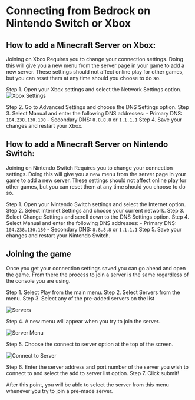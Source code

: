 # Connecting from Bedrock on Nintendo Switch or Xbox

## How to add a Minecraft Server on Xbox:

Joining on Xbox Requires you to change your connection settings. Doing this will give you a new menu from the server page in your game to add a new server. These settings should not affect online play for other games, but you can reset them at any time should you choose to do so.

Step 1. Open your Xbox settings and select the Network Settings option.
![Xbox Settings](https://cdn.apexminecrafthosting.com/img/uploads/2021/10/05211559/Discord_aFjEAuVwo5.jpg)

Step 2. Go to Advanced Settings and choose the DNS Settings option.
Step 3. Select Manual and enter the following DNS addresses:
    - Primary DNS: `104.238.130.180`
    - Secondary DNS: `8.8.8.8` or `1.1.1.1`
Step 4. Save your changes and restart your Xbox.

## How to add a Minecraft Server on Nintendo Switch:

Joining on Nintendo Switch Requires you to change your connection settings. Doing this will give you a new menu from the server page in your game to add a new server. These settings should not affect online play for other games, but you can reset them at any time should you choose to do so.

Step 1. Open your Nintendo Switch settings and select the Internet option.
Step 2. Select Internet Settings and choose your current network.
Step 3. Select Change Settings and scroll down to the DNS Settings option.
Step 4. Select Manual and enter the following DNS addresses:
    - Primary DNS: `104.238.130.180`
    - Secondary DNS: `8.8.8.8` or `1.1.1.1`
Step 5. Save your changes and restart your Nintendo Switch.

## Joining the game

Once you get your connection settings saved you can go ahead and open the game. From there the process to join a server is the same regardless of the console you are using.

Step 1. Select Play from the main menu.
Step 2. Select Servers from the menu.
Step 3. Select any of the pre-added servers on the list

![Servers](https://cdn.apexminecrafthosting.com/img/uploads/2021/09/07180631/bedrock-server-list.png)

Step 4. A new menu will appear when you try to join the server. 

![Server Menu](https://cdn.apexminecrafthosting.com/img/uploads/2021/09/07180627/add-bedrock-server-1.png)

Step 5. Choose the connect to server option at the top of the screen.

![Connect to Server](https://cdn.apexminecrafthosting.com/img/uploads/2021/09/07180629/add-bedrock-server-2.png)

Step 6. Enter the server address and port number of the server you wish to connect to and select the add to server list option.
Step 7. Click submit!

After this point, you will be able to select the server from this menu whenever you try to join a pre-made server.